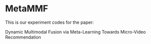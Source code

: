 # MetaMMF
This is our experiment codes for the paper:

Dynamic Multimodal Fusion via Meta-Learning Towards Micro-Video Recommendation
